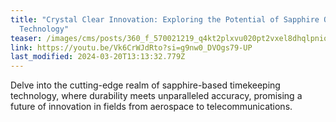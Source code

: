```yaml
---
title: "Crystal Clear Innovation: Exploring the Potential of Sapphire Oscillator
  Technology"
teaser: /images/cms/posts/360_f_570021219_q4kt2plxvu020pt2vxel8dhqlpniopnd.jpg
link: https://youtu.be/Vk6CrWJdRto?si=g9nw0_DVOgs79-UP
last_modified: 2024-03-20T13:13:32.779Z
---
```


Delve into the cutting-edge realm of sapphire-based timekeeping technology, where durability meets unparalleled accuracy, promising a future of innovation in fields from aerospace to telecommunications.
